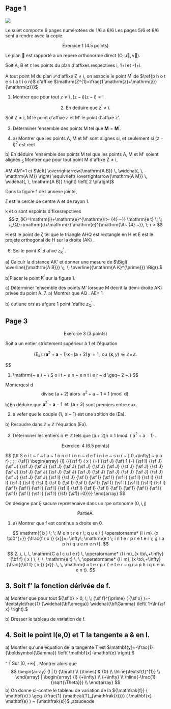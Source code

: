 

## Page 1

![](figures/0-0-FIGURE.jpg)

Le suiet comporte 6 pages numérotées de 1/6 à 6/6 Les pages 5/6 et 6/6 sont a rendre avec la copie.

$$
\mathrm{E x e r c i c e ~ 1 ~ ( 4. 5 ~ p o i n t s )}
$$

Le plan $\centerdot$ est rapporté a un repere orthonorme direct $( \mathrm{O, \vec{u}, \vec{v}} ).$ 

Soit $\mathsf{A},$ B et $\mathtt{C}$ les points du plan d'affixes respectives i, 1+i et -1+i.

A tout point M du plan $\mathcal{P}$ d'affixe ${\mathsf{Z}} \neq{\mathsf{i}},$ on associe le point $\mathsf{M}^{\prime}$ de $\ref{p h o t e s t a t i o n}$ d'affixe $\mathrm{Z^{1}=\frac{1 \mathrm{z}+\mathrm{z}} {\mathrm{z}}}$ 

1. Montrer que pour tout $z \neq\mathrm{i} \,, \, \bigl( \mathrm{z}-\mathrm{i} \bigr) \bigl( \mathrm{z}-\mathrm{i} \bigr)=\mathrm{I} \,.$ 

$$
2. \ \mathrm{E n ~ d e d u i r e ~ q u e ~} z^{\prime} \neq i.
$$

Soit ${\mathsf{Z}} \neq{\mathsf{i}},$ M le point d'affixe $z$ et M' le point d'affixe z'.

3. Déterminer 'ensemble des points M tel que $\mathbf{M}=\mathbf{M}^{\prime}.$ 

4. a) Montrer que les points $\mathsf{A},$ M et M' sont alignes si, et seulement si $( \mathrm{z}-\mathrm{i} )^{2}$ est réel

b) En déduire 'ensemble des points M tel que les points $\mathrm{A},$ M et M' soient alignés ${}_{5}$ Montrer que pour tout point M d'affixe ${\mathsf{Z}} \neq{\mathsf{i}},$ 

AM.AM'=1 et $\left( \overrightarrow{\mathrm{A B}} \, \widehat{, \, \mathrm{A M}} \right) \equiv\left( \overrightarrow{\mathrm{A M}} \, \widehat{, \, \mathrm{A B}} \right) \left[ 2 \pi\right]$ 

Dans la figure 1 de l'annexe jointe,

 $\zeta$ est le cercle de centre $\mathsf{A}$ et de rayon 1.

k et o sont espoints d'fixesrepctives
$$
z_{K}=\mathrm{i}+\mathrm{e}^{\mathrm{\it~ {4} ~}} \mathrm{e t} \; \; z_{Q}=\mathrm{i}+\mathrm{r} \mathrm{e}^{\mathrm{\it~ {4} ~}}, \; r >
$$

H est le point de $\zeta$ tel que le triangle AHQ est rectangle en H et E est le projete orthogonal de H sur la droite $\mathrm{( A K )}$ .

6. Soi le point $\mathsf{K}^{\prime}$ d afixe $z_{\mathrm{K}}^{\prime}$ .

a) Calculr la distance AK' et donner une mesure de $\Bigl( \overline{{\mathrm{A B}}} \;, \; \overline{{\mathrm{A K}^{\prime}}} \Bigr).$ 

b)Placer le point $\mathsf{K}^{\prime}$ sur la figure 1.

c) Déterminer 'ensemble des points M' lorsque M decrit la demi-droite AK) privée du point A. $7.$ a) Montrer que AQ . AE= 1

 $\mathrm{b )}$ outiune ors as afgure 1 point 'dafite $z_{\mathrm{Q}}^{\prime}$ .

## Page 3


$$
\mathrm{E x e r c i c e ~ 3 ~ ( 3 ~ p o i n t s )}
$$

Soit a un entier strictement supérieur à 1 et l'équation

$$
( \mathsf{E_{a}} ) \! : \! \left( \mathbf{a}^{2}+\mathbf{a}-1 \right) \! \mathbf{x} \!-\! \left( \mathbf{a}+2 \right) \! \mathbf{y} \!=1, {\mathrm{~ o u ~}} \! \left( \mathbf{x}, y \right) \! \in\mathbb{Z} \! \times\! \mathbb{Z}.
$$

$$
1. \mathrm{~ a ) ~ \ S o i t ~ u n ~ e n t i e r ~ d \geq~ 2 ~.}
$$

Monterqesi d
$$
\mathrm{d i v i s e ~ ( a+2 ) ~ a l o r s ~ \ a^{2}+a-1 \equiv1 ~ ( m o d \ \ d ).}
$$

b)En déduire que $\mathbf{a}^{2}+\mathbf{a}-1 \; \; \mathsf{e t} \; \; \left( \mathbf{a}+2 \right)$ sont premiers entre eux.

2. a vefer que le couple $( 1, \mathrm{\ a}-1 )$ est une soltion de (Ea).

b) Résoudre dans $\mathbb{Z} \times\mathbb{Z}$ l'équation (Ea).

3. Déterminer les entiers $\mathsf{n} \in\mathbb{Z}$ tels ${\mathrm{q u e ~}} ( {\mathrm{a}}+2 ) {\mathrm{n}} \equiv1 {\mathrm{~ I m o d ~}} \ ( {\mathrm{~ a}}^{2}+{\mathrm{a}}-1 ) {\mathrm{~}}.$ 

$$
\mathsf{E x e r c i c e} \; \; 4 \; ( 6. 5 \; \mathsf{p o i n t s} )
$$

$$
{\tt S o i t ~ f ~ l a ~ f o n c t i o n ~ d e f i n i e ~ s u r ~ [ 0,+\infty] ~ p a r} \; \; \; {\sf\{} \begin{array} {l} {{{\sf f} ( x ) {=} {\sf J} {\sf( 1 {-} {\sf I} {\sf J} {\sf J} {\sf J} {\sf J} {\sf J} {\sf J} {\sf J} {\sf J} {\sf J} {\sf J} {\sf J} {\sf J} {\sf J} {\sf J} {\sf J} {\sf J} {\sf J} {\sf J} {\sf J} {\sf J} {\sf J} {\sf J} {\sf J} {\sf J} {\sf J} {\sf J} {\sf I} {\sf J} {\sf I} {\sf I} {\sf I} {\sf I} {\sf I} {\sf I} {\sf I} {\sf I} {\sf I} {\sf I} {\sf I} {\sf I} {\sf I} {\sf I} {\sf I} {\sf I} {\sf I} {\sf I} {\sf I} {\sf I} {\sf I} {\sf I} {\sf I} {\sf I} {\sf I} {\sf I} {\sf I} {\sf I} {\sf I} {\sf I} {\sf I} {\sf I} {\sf I} {\sf I} {\sf I} {\sf} {\sf)}=0}}}} \end{array}
$$

On désigne par $\xi$ sacure représenaive dans un rpe ortonome $\left( 0, \mathrm{i}, \mathrm{j} \right)$ 

$$
\mathsf{P a r t i e} \mathsf{A}.
$$

1. a) Montrer que $\textsf{f}$ est continue a droite en 0.

$$
\mathrm{( b ) \; \; M o n t r e r \; q u e \;} \operatorname* {l i m}_{x \to0^{+}} {\frac{f ( x )} {x}}=+\infty\; \mathrm{e t \; i n t e r p r e t e r \; g r a p h i q u e m e n t}.
$$

$$
2. \, \, \, \mathrm{C a l c u l e r} \, \operatorname* {l i m}_{x \to\,+\infty} {\bf f} ( x ) \, \, \, \mathrm{e t} \, \, \operatorname* {l i m}_{x \to\,+\infty} {\frac{{\bf f} ( x )} {x}}. \, \, \mathrm{I n t e r p r \' e t e r ~ g r a p h i q u e m e n t}.
$$

## 3. Soit f' la fonction dérivée de f.

a) Montrer que pour tout ${\sf x} > 0, \; \; {\sf f}^{\prime} ( {\sf x} )=-\textstyle\frac{1} {\widehat{\bf\omega}} \widehat{\bf\Gamma} \left( 1+\ln{\sf x} \right).$ 

 $\mathrm{b )}$ Dresser le tableau de variation de f.

## 4. Soit le point l(e,0) et T la tangente a & en l.

a) Montrer qu'une équation de la tangente $\mathsf{T}$ est $\mathbf{y}=-\frac{1} {\boldsymbol{\Gamma}} \left( \mathbf{x}-\mathbf{e} \right).$ 

“ ${\mathfrak{f}}^{\prime} \ {\mathsf{S u r}} \ ] 0,+\infty{\big[}$ . Montrer alors que
$$
\begin{array} {l | l} {\forall} \\ {\times} & {0} \\ \hline{\textsf{f}^{1}} \\ \end{array} | \begin{array} {l} {+\infty} \\ {+\infty} \\ \hline{-\frac{1} {\sqrt{\Theta}}} \\ \end{array}
$$
b) On donne ci-contre le tableau de variation de la
 ${\mathfrak{f}} ( \mathbf{x} ) \geq-{\frac{1} {\mathcal{T}_{\mathfrak{r}}}} ( \mathbf{x}-\mathbf{e} ) ~ {\mathfrak{s}}$ ,atsuoeode
